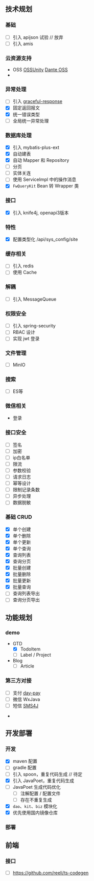 ## 技术规划

### 基础

- [ ] 引入 apijson 试验 // 放弃
- [ ] 引入 amis

### 云资源支持

- OSS [OSSUnity](https://github.com/linkxs/OSSUnity) [Dante OSS](https://gitee.com/herodotus/dante-oss)
- 

### 异常处理

- [ ] 引入 [graceful-response](https://doc.feiniaojin.com/graceful-response/home.html)
- [x] 固定返回报文
- [x] 统一错误类型
- [ ] 全局统一异常处理

### 数据库处理

- [x] 引入 mybatis-plus-ext 
- [x] 自动建表
- [x] 自动 Mapper 和 Repository
- [ ] 分页
- [ ] 实体关连
- [ ] 使用 ServiceImpl 中的操作消息
- [x] `FwQueryKit` Bean 转 Wrapper 类

### 接口

- [x] 引入 knife4j, openapi3版本

### 特性

- [x] 配置类型化 /api/sys_config/site

### 缓存相关

- [ ] 引入 redis
- [ ] 使用 Cache

### 解耦

- [ ] 引入 MessageQueue

### 权限安全

- [ ] 引入 spring-security
- [ ] RBAC 设计
- [ ] 实现 jwt 登录

### 文件管理

- [ ] MinIO

### 搜索

- [ ] ES等

### 微信相关

- 登录

### 接口安全

- [ ] 签名
- [ ] 加密
- [ ] ip白名单
- [ ] 限流
- [ ] 参数校验
- [ ] 请求日志
- [ ] 幂等设计
- [ ] 限制记录条数
- [ ] 异步处理
- [ ] 数据脱敏

### 基础 CRUD

- [x] 单个创建
- [x] 单个删除
- [x] 单个更新
- [x] 单个查询
- [x] 查询列表
- [x] 查询分页
- [x] 批量创建
- [x] 批量删除
- [x] 批量更新
- [x] 批量查询
- [ ] 查询列表导出
- [ ] 查询分页导出

## 功能规划

### demo

- GTD
  - [x] TodoItem
  - [ ] Label / Project
- Blog
  - [ ] Article

### 第三方对接

- [ ] 支付 [day-pay](https://github.com/dromara/dax-pay)
- [ ] 微信 WxJava
- [ ] 短信 [SMS4J](https://github.com/dromara/SMS4J)
- 

## 开发部署

### 开发

- [x] maven 配置
- [ ] gradle 配置
- [ ] 引入 spoon，重复代码生成 // 待定
- [x] 引入 JavaPoet，重复代码生成
- [ ] JavaPoet 生成代码优化
  - [ ] 注解配置 / 配置文件
  - [ ] 存在不重复生成
- [x] `dao`、`kit`、`biz` 模块化
- [x] 优先使用国内镜像仓库

### 部署

## 前端 

### 接口

- [ ] https://github.com/reeli/ts-codegen